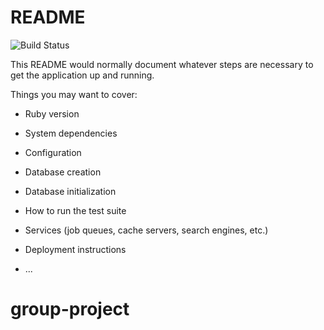 # README
![Build Status](https://codeship.com/projects/fd7f0490-70ca-0136-2377-5ecdfd050258/status?branch=master)


This README would normally document whatever steps are necessary to get the
application up and running.

Things you may want to cover:

* Ruby version

* System dependencies

* Configuration

* Database creation

* Database initialization

* How to run the test suite

* Services (job queues, cache servers, search engines, etc.)

* Deployment instructions

* ...
# group-project

